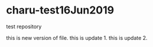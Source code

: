 # charu-test16Jun2019
test repository

this is new version of file. 
this is update 1.
this is update 2.

